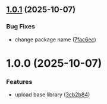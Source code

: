 ## [1.0.1](https://github.com/neg4n/neg4n-github-badges/compare/v1.0.0...v1.0.1) (2025-10-07)


### Bug Fixes

* change package name ([7fac6ec](https://github.com/neg4n/neg4n-github-badges/commit/7fac6ece4f5b962e0b1a16ce6bb01ad523335483))

# 1.0.0 (2025-10-07)


### Features

* upload base library ([3cb2b84](https://github.com/neg4n/neg4n-github-badges/commit/3cb2b8441a357ba8bf7105096a7877425336ca6f))
